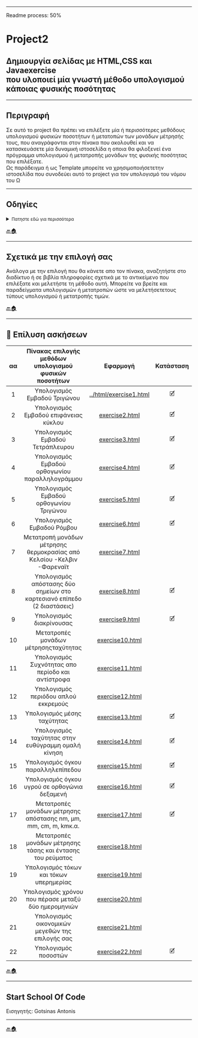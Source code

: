 -----------------------------------------------------------------------
Readme process: 50%

# Project2 #

## Δημιουργία σελίδας με HTML,CSS και Javaexercise <br/> που υλοποιεί μία γνωστή μέθοδο υπολογισμού κάποιας φυσικής ποσότητας ##

----------------------------------------------------------------------------

## Περιγραφή ##

Σε αυτό το project θα πρέπει να επιλέξετε μία ή περισσότερες μεθόδους υπολογισμού φυσικών ποσοτήτων ή μετατοπών των μονάδων μέτρησής τους,
που αναγράφονται στον πίνακα που ακολουθεί και να κατασκευάσετε μία δυναμική ιστοσελίδα η οποια θα φιλοξενεί ένα πρόγραμμα υπολογισμού ή μετατροπής
μονάδων της φυσικής ποσότητας που επιλέξατε.<br/>
Ως παράδειγμα ή ως Template μπορείτε να χρησιμοποιήσετετην ιστοσελίδα που συνοδεύει αυτό το project για  τον υπολογισμό του νόμου του Ω

----------------------------------------------------------------------------------------------------------------

## Οδηγίες ##

<details>
<summary> <small>Πατηστε εδώ για περισσότερα</small></summary>

1. Για την φυσική ποσότητα που θα επιλέξετε πρέπει να δημιουργήσετε ένα αρχείο javaexercise με  κατάληξη .html <br/>
και  μέσα  σε  αυτό να  υλοποιήσετε  μία  συνάρτηση υπολογισμού ή μετατροπής μονάδωναυτής της φυσικής ποσότητας<br/>
η οποία θα δέχεται παραμέτρους γνωστών μεταβλητών και θα επιστρέφει το αποτέλεσμα του υπολογισμού ή της μετατροπής. <br/>
Το όνομα του αρχείου είναι δική σας επιλογή.

2. Για το αρχείο που περιέχει τις συναρτήσεις να δημιουργήσετε ένα αρχείο κειμένου ή άλλης μορφής της επιλογής σας <br/>
μέσα στο οποίο θα γράψετε ένα reference της συνάρτησης  ή  των  συναρτήσεων  που  υλοποιήσατε  μέσα  στο  αρχείο js. <br/>
Χρησιμοποιήστε το αρχείο OhmsReference.txt που συνοδεύει το παράδειγμα με το νόμο του Ωμ <br/>
για να πάρετε μία ιδέα πως πρεπει να δημιουργήσετε αυτό το reference.<br/>

3. Η ιστοσελίδασας που θα φιλοξενήσει το πρόγραμμα υπολογισμού της φυσικής ποσότητας πουεπιλέξατε θα πρέπει να έχει ένα γραφικό περιβάλλον διεπαφής
με το χρήστη μέσω του οποίου αυτός θα μπορεί να εισαγάγει τις γνωστές τιμές των παραμέτρων που θα λάβουν μέρος στη συνάρτηση υπολογισμού ή μετατροπής
και με το πάτημα κάποιου πλήκτρου να εκτελείται ο υπολογισμός και το αποτέλεσμα να εμφανίζεται σε κάποιο στοιχείο της επιλογής σας.<br/>
Πάρτε ως παράδειγμα τη σελίδα index.htmlπουσυνοδεύει το παράδειγμα με το νόμο του Ωμ.<br/>
***ΜΗΝ ΞΕΧΑΣΕΤΕ*** να γράψετε ένα μικρό κομμάτι θεωρίας που σχετίζεται με τους τύπους και τις τεχνικές που χρησιμοποιήσατε.

4. Η μορφοποίηση cssκαι ο σχηματισμός της σελίδας σας είναι καθαρά δική σας επιλογή απλά προσπαθήστε να κάνετε τη σελίδα σας όσο πιο λειτουργική και ευπαρουσίαστη μπορείτε.

| α/α | Πίνακας επιλογής μεθόδων υπολογισμού φυσικών ποσοτήτων  |
| :---: | :---: |
| 1 | Υπολογισμός Εμβαδού Τριγώνου |
| 2 | Υπολογισμός Εμβαδού επιφάνειας κύκλου |
| 3 | Υπολογισμός Εμβαδού Τετράπλευρου |
| 4 | Υπολογισμός Εμβαδού ορθογωνίου παραλληλογράμμου |
| 5 | Υπολογισμός Εμβαδού ορθογωνίου Τριγώνου |
| 6 | Υπολογισμός Εμβαδού Ρόμβου
| 7 | Μετατροπή μονάδων μέτρησης θερμοκρασίας από Κελσίου -Κελβιν -Φαρεναϊτ
| 8 | Υπολογισμός απόστασης δύο σημείων στο καρτεσιανό επίπεδο (2 διαστάσεις)
| 9 | Υπολογισμός διακρίνουσας
| 10 | Μετατροπές μονάδων μέτρησηςταχύτητας |
| 11 | Υπολογισμός Συχνότητας απο περίοδο και αντίστροφα |
| 12 | Υπολογισμός περιόδου απλού εκκρεμούς |
| 13 | Υπολογισμός μέσης ταχύτητας |
| 14 | Υπολογισμός ταχύτητας στην ευθύγραμμη ομαλή κίνηση |
| 15 | Υπολογισμός όγκου παραλληλεπίπεδου |
| 16 | Υπολογισμός όγκου υγρού σε ορθογώνια δεξαμενή |
| 17 | Μετατροπές μονάδων μέτρησης απόστασης nm, μm, mm, cm, m, kmκ.α. |
| 18 | Μετατροπές μονάδων μέτρησης τάσης και έντασης του ρεύματος |
| 19 | Υπολογισμός τόκων και τόκων υπερημερίας |
| 20 | Υπολογισμός χρόνου που πέρασε μεταξύ δύο ημερομηνιών |
| 21 | Υπολογισμός οικονομικών μεγεθών της επιλογής σας  |
| 22 | Υπολογισμός ποσοστών  |

#### Επιλέξτε το δικό σας υπολογισμό ή μετατροπή μονάδων που μπορεί να γνωρίζεται από τις σπουδές σας αλλιώς αναζητήστε στο διαδίκτυο διάφορα είδη υπολογισμών και μετατροπών που θα μπορούσατε να τα εφαρμόσετε σε αυτό το project

</details>

[🔙🏠](#project2)

----------------------------------------------------------------------------------------------------------------

## Σχετικά με την επιλογή σας ##

Ανάλογα με την επιλογή που θα κάνετε απο τον πίνακα, αναζητήστε στο διαδίκτυο ή σε βιβλία πληροφορίες σχετικά με το αντικείμενο που επιλέξατε
και μελετήστε τη μέθοδο αυτή. Μπορείτε να βρείτε και παραδείγματα υπολογισμών ή μετατροπών ώστε να μελετήσετετους τύπους υπολογισμού ή μετατροπής τιμών.

[🔙🏠](#project2)

----------------------------------------------------------------------------------------------------------------

## 🧮 Επίλυση ασκήσεων ##

| αα | Πίνακας επιλογής μεθόδων υπολογισμού φυσικών ποσοτήτων  | Εφαρμογή | Κατάσταση |
| :---: | :---: | :---: | :---: |
| 1 | Υπολογισμός Εμβαδού Τριγώνου | [../html/exercise1.html](#exercise1) | 🗹 |
| 2 | Υπολογισμός Εμβαδού επιφάνειας κύκλου | [exercise2.html](#exercise2) | 🗹 |
| 3 | Υπολογισμός Εμβαδού Τετράπλευρου | [exercise3.html](#exercise3) | 🗹 |
| 4 | Υπολογισμός Εμβαδού ορθογωνίου παραλληλογράμμου | [exercise4.html](#exercise4) | 🗹 |
| 5 | Υπολογισμός Εμβαδού ορθογωνίου Τριγώνου | [exercise5.html](#exercise5) | 🗹 |
| 6 | Υπολογισμός Εμβαδού Ρόμβου | [exercise6.html](#exercise6) | 🗹 |
| 7 | Μετατροπή μονάδων μέτρησης θερμοκρασίας από Κελσίου -Κελβιν -Φαρεναϊτ | [exercise7.html](#exercise7) |
| 8 | Υπολογισμός απόστασης δύο σημείων στο καρτεσιανό επίπεδο (2 διαστάσεις) | [exercise8.html](#exercise8) | 🗹 |
| 9 | Υπολογισμός διακρίνουσας | [exercise9.html](#exercise9) | 🗹 |
| 10 | Μετατροπές μονάδων μέτρησηςταχύτητας | [exercise10.html](#exercise10) |
| 11 | Υπολογισμός Συχνότητας απο περίοδο και αντίστροφα | [exercise11.html](#exercise1) |
| 12 | Υπολογισμός περιόδου απλού εκκρεμούς | [exercise12.html](#exercise12) |
| 13 | Υπολογισμός μέσης ταχύτητας | [exercise13.html](#exercise13) | 🗹 |
| 14 | Υπολογισμός ταχύτητας στην ευθύγραμμη ομαλή κίνηση | [exercise14.html](#exercise14) | 🗹 |
| 15 | Υπολογισμός όγκου παραλληλεπίπεδου | [exercise15.html](#exercise15) | 🗹 |
| 16 | Υπολογισμός όγκου υγρού σε ορθογώνια δεξαμενή | [exercise16.html](#exercise16) | 🗹 |
| 17 | Μετατροπές μονάδων μέτρησης απόστασης nm, μm, mm, cm, m, kmκ.α. | [exercise17.html](#exercise17) | 🗹 |
| 18 | Μετατροπές μονάδων μέτρησης τάσης και έντασης του ρεύματος | [exercise18.html](#exercise18) |
| 19 | Υπολογισμός τόκων και τόκων υπερημερίας | [exercise19.html](#exercise19) |
| 20 | Υπολογισμός χρόνου που πέρασε μεταξύ δύο ημερομηνιών | [exercise20.html](#exercise20) |
| 21 | Υπολογισμός οικονομικών μεγεθών της επιλογής σας  | [exercise21.html](#exercise21) |
| 22 | Υπολογισμός ποσοστών  | [exercise22.html](#exercise1) | 🗹 |

[🔙🏠](#project2)

----------------------------------------------------------------------------------------------------------------

## Start School Of Code ##

Εισηγητής: Gotsinas Antonis

----------------------------------------------------------------------------------------------------------------

[🔙🏠](#project2)
